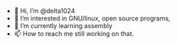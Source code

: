 - 👋 Hi, I’m @delta1024
- 👀 I’m interested in GNU/linux, open source programs, 
- 🌱 I’m currently learning assembly
- 📫 How to reach me still working on that.

<!---
delta1024/delta1024 is a ✨ special ✨ repository because its `README.md` (this file) appears on your GitHub profile.
You can click the Preview link to take a look at your changes.
--->
